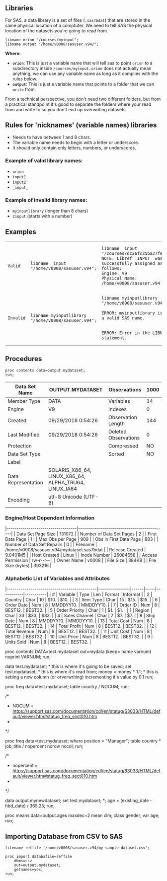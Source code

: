 ## Libraries

For SAS, a data library is a set of files (`.sas7bdat`) that are stored in the same physical location of a comptuter. We need to tell SAS the physical location of the datasets you're going to read from.

```
libname orion "/courses/myinput";
libname output "/home/v0008/sasuser.v94/";
```

**Where:**
- **`orion`**: This is just a variable name that will tell sas to point `orion` to a subdirectory inside `/courses/myinput`. `orion` does not actually mean anything, we can use any variable name as long as it complies with the rules below.
- **`output`**: This is just a variable name that points to a folder that we can `write` from.

From a technical perspective, you don't need two different folders, but from a practical standpoint it's good to separate the folders where your read from and write to so you don't end up overwriting datasets.

## Rules for 'nicknames' (variable names) libraries
* Needs to have between 1 and 8 chars.
* The variable name needs to begin with a letter or underscore.
* It should only contain only letters, numbers, or underscores.

### Example of valid library names:
* `orion`
* `input1`
* `input2`
* `_input_`

### Example of invalid library names:
* `myinputlibrary` (longer than 8 chars)
* `2input` (starts with a number)

## Examples

<table>
    <tbody>
        <tr>
            <td>
                <pre><code>Valid</code></pre>
            </td>
            <td>
                <pre><code>libname _input_ "/home/v0008/sasuser.v94";</code></pre>
            </td>           
            <td>
                <pre><code>libname _input_ "/courses/dc36fc35ba27fe300";<br>NOTE: Libref _INPUT_ was successfully assigned as follows:<br>Engine: V9<br>Physical Name: /home/v0008/sasuser.v94</code></pre>
            </td>                       
        </tr>
        <tr>
            <td>
                <pre><code>Invalid</code></pre>
            </td>
            <td>
                <pre><code>libname myinputlibrary "/home/v0008/sasuser.v94";</code></pre>
            </td>           
            <td>
                <pre><code>libname myinputlibrary "/home/v0008/sasuser.v94";<br><br/>ERROR: myinputlibrary is not a valid SAS name.<br><br/></br>ERROR: Error in the LIBNAME statement.</code></pre>
            </td>                       
        </tr>       
    </tbody>
</table>


## Procedures

```
proc contents data=output.mydataset;
run;
```

| Data Set Name       | OUTPUT.MYDATASET                                      | Observations         | 1000 |
|---------------------|-------------------------------------------------------|----------------------|------|
| Member Type         | DATA                                                  | Variables            | 14   |
| Engine              | V9                                                    | Indexes              | 0    |
| Created             | 09/29/2018 0:54:26                                    | Observation Length   | 144  |
| Last Modified       | 09/29/2018 0:54:26                                    | Deleted Observations | 0    |
| Protection          |                                                       | Compressed           | NO   |
| Data Set Type       |                                                       | Sorted               | NO   |
| Label               |                                                       |                      |      |
| Data Representation | SOLARIS_X86_64, LINUX_X86_64, ALPHA_TRU64, LINUX_IA64 |                      |      |
| Encoding            | utf-8 Unicode (UTF-8)                                 |                      |      |

### Engine/Host Dependent Information

|-----------------------------------|--------------------------------------------|
| Data Set Page Size                | 131072                                     |
| Number of Data Set Pages          | 2                                          |
| First Data Page                   | 1                                          |
| Max Obs per Page                  | 909                                        |
| Obs in First Data Page            | 883                                        |
| Number of Data Set Repairs        | 0                                          |
| Filename                          | /home/v0008/sasuser.v94/mydataset.sas7bdat |
| Release Created                   | 9.0401M5                                   |
| Host Created                      | Linux                                      |
| Inode Number                      | 26084658                                   |
| Access Permission                 | rw-r--r--                                  |
| Owner Name                        | v0008                                      |
| File Size                         | 384KB                                      |
| File Size (bytes)                 | 393216                                     |


### Alphabetic List of Variables and Attributes

|---------------------------------------------|----------------|------|-----|-----------|-----------|
| #                                           | Variable       | Type | Len | Format    | Informat  |
| 2                                           | Country        | Char | 10  | $10.      | $10.      |
| 3                                           | Item Type      | Char | 15  | $15.      | $15.      |
| 6                                           | Order Date     | Num  | 8   | MMDDYY10. | MMDDYY10. |
| 7                                           | Order ID       | Num  | 8   | BEST12.   | BEST32.   |
| 5                                           | Order Priority | Char | 1   | $1.       | $1.       |
| 1                                           | Region         | Char | 33  | $33.      | $33.      |
| 4                                           | Sales Channel  | Char | 7   | $7.       | $7.       |
| 8                                           | Ship Date      | Num  | 8   | MMDDYY10. | MMDDYY10. |
| 13                                          | Total Cost     | Num  | 8   | BEST12.   | BEST32.   |
| 14                                          | Total Profit   | Num  | 8   | BEST12.   | BEST32.   |
| 12                                          | Total Revenue  | Num  | 8   | BEST12.   | BEST32.   |
| 11                                          | Unit Cost      | Num  | 8   | BEST12.   | BEST32.   |
| 10                                          | Unit Price     | Num  | 8   | BEST12.   | BEST32.   |
| 9                                           | Units Sold     | Num  | 8   | BEST12.   | BEST32.   |

proc contents DATA=test.mydataset out=mydata (keep= name varnum) noprint VARNUM;
run;

data test.mydataset; * this is where it's going to be saved;
    set test.mydataset; * this is where it's read from;
    money = money * 1.1; * this is setting a new column (or orverwriting) incrementing it's value by 0.1
run;

proc freq data=test.mydataset;
    table country / NOCUM; 
run;

/* 
 * NOCUM = https://support.sas.com/documentation/cdl/en/statug/63033/HTML/default/viewer.htm#statug_freq_sect010.htm
 * 
 */

proc freq data=test.mydataset;
    where position = "Manager";
    table country * job_title / nopercent norow nocol;
run;

/* 
 * nopercent = https://support.sas.com/documentation/cdl/en/statug/63033/HTML/default/viewer.htm#statug_freq_sect010.htm
 * 
 */

data output.mynewdataset;
    set test.mydataset; *;
    age = (existing_date - hbd_date) / 365.25;
run;

proc means data=output.ages maxdec=2 mean clm;
    class gender;
    var age;
run;

## Importing Database from CSV to SAS
```
filename reffile '/home/v0008/sasuser.v94/my-sample-dataset.csv';
```

```sas
proc import databafile=reffile
    dbms=csv
    out=output.mydataset;
    getnames=yes;
run;
```
